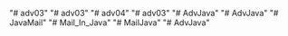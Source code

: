 "# adv03" 
"# adv03" 
"# adv04" 
"# adv03" 
"# AdvJava" 
"# AdvJava" 
"# JavaMail" 
"# Mail_In_Java" 
"# MailJava" 
"# AdvJava" 
